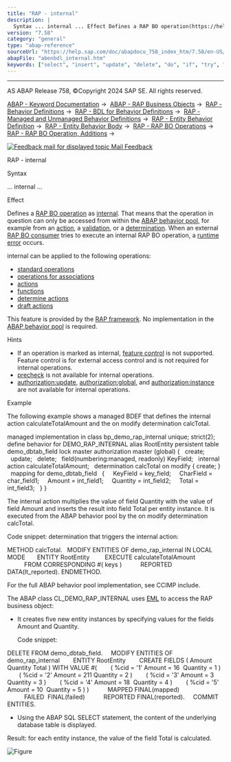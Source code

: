 ```yaml
---
title: "RAP - internal"
description: |
  Syntax ... internal ... Effect Defines a RAP BO operation(https://help.sap.com/doc/abapdocu_758_index_htm/7.58/en-US/abenrap_bo_operation_glosry.htm 'Glossary Entry') as internal(https://help.sap.com/doc/abapdocu_758_index_htm/7.58/en-US/abenrap_internal_operation_glosry.htm 'Glossary Entry'). T
version: "7.58"
category: "general"
type: "abap-reference"
sourceUrl: "https://help.sap.com/doc/abapdocu_758_index_htm/7.58/en-US/abenbdl_internal.htm"
abapFile: "abenbdl_internal.htm"
keywords: ["select", "insert", "update", "delete", "do", "if", "try", "method", "class", "data", "abenbdl", "internal"]
---
```


* * *

AS ABAP Release 758, ©Copyright 2024 SAP SE. All rights reserved.

[ABAP - Keyword Documentation](https://help.sap.com/doc/abapdocu_758_index_htm/7.58/en-US/abenabap.htm) →  [ABAP - RAP Business Objects](https://help.sap.com/doc/abapdocu_758_index_htm/7.58/en-US/abenabap_rap.htm) →  [RAP - Behavior Definitions](https://help.sap.com/doc/abapdocu_758_index_htm/7.58/en-US/abencds_bdef.htm) →  [RAP - BDL for Behavior Definitions](https://help.sap.com/doc/abapdocu_758_index_htm/7.58/en-US/abenbdl.htm) →  [RAP - Managed and Unmanaged Behavior Definitions](https://help.sap.com/doc/abapdocu_758_index_htm/7.58/en-US/abenbdl_rap_bo.htm) →  [RAP - Entity Behavior Definition](https://help.sap.com/doc/abapdocu_758_index_htm/7.58/en-US/abenbdl_define_beh.htm) →  [RAP - Entity Behavior Body](https://help.sap.com/doc/abapdocu_758_index_htm/7.58/en-US/abenbdl_body.htm) →  [RAP - RAP BO Operations](https://help.sap.com/doc/abapdocu_758_index_htm/7.58/en-US/abenbdl_operations.htm) →  [RAP - RAP BO Operation, Additions](https://help.sap.com/doc/abapdocu_758_index_htm/7.58/en-US/abenbdl_operations_additions.htm) → 

 [![](Mail.gif?object=Mail.gif "Feedback mail for displayed topic") Mail Feedback](mailto:f1_help@sap.com?subject=Feedback%20on%20ABAP%20Documentation&body=Document:%20RAP%20-%20internal%2C%20ABENBDL_INTERNAL%2C%20758%0D%0A%0D%0AError:%0D%0A%0D%0A%0D%0A%0D%0ASuggestion%20for%20improvement:)

RAP - internal

Syntax

... internal ...

Effect

Defines a [RAP BO operation](https://help.sap.com/doc/abapdocu_758_index_htm/7.58/en-US/abenrap_bo_operation_glosry.htm "Glossary Entry") as [internal](https://help.sap.com/doc/abapdocu_758_index_htm/7.58/en-US/abenrap_internal_operation_glosry.htm "Glossary Entry"). That means that the operation in question can only be accessed from within the [ABAP behavior pool](https://help.sap.com/doc/abapdocu_758_index_htm/7.58/en-US/abenbehavior_pool_glosry.htm "Glossary Entry"), for example from an [action](https://help.sap.com/doc/abapdocu_758_index_htm/7.58/en-US/abenbdl_action.htm), a [validation](https://help.sap.com/doc/abapdocu_758_index_htm/7.58/en-US/abenbdl_validations.htm), or a [determination](https://help.sap.com/doc/abapdocu_758_index_htm/7.58/en-US/abenbdl_determinations.htm). When an external [RAP BO consumer](https://help.sap.com/doc/abapdocu_758_index_htm/7.58/en-US/abenrap_bo_consumer_glosry.htm "Glossary Entry") tries to execute an internal RAP BO operation, a [runtime error](https://help.sap.com/doc/abapdocu_758_index_htm/7.58/en-US/abenruntime_error_glosry.htm "Glossary Entry") occurs.

internal can be applied to the following operations:

-   [standard operations](https://help.sap.com/doc/abapdocu_758_index_htm/7.58/en-US/abenbdl_standard_operations.htm)
-   [operations for associations](https://help.sap.com/doc/abapdocu_758_index_htm/7.58/en-US/abenbdl_association.htm)
-   [actions](https://help.sap.com/doc/abapdocu_758_index_htm/7.58/en-US/abenbdl_action.htm)
-   [functions](https://help.sap.com/doc/abapdocu_758_index_htm/7.58/en-US/abenbdl_function.htm)
-   [determine actions](https://help.sap.com/doc/abapdocu_758_index_htm/7.58/en-US/abenbdl_determine_action.htm)
-   [draft actions](https://help.sap.com/doc/abapdocu_758_index_htm/7.58/en-US/abenbdl_draft_action.htm)

This feature is provided by the [RAP framework](https://help.sap.com/doc/abapdocu_758_index_htm/7.58/en-US/abenrap_framework_glosry.htm "Glossary Entry"). No implementation in the [ABAP behavior pool](https://help.sap.com/doc/abapdocu_758_index_htm/7.58/en-US/abenbehavior_pool_glosry.htm "Glossary Entry") is required.

Hints

-   If an operation is marked as internal, [feature control](https://help.sap.com/doc/abapdocu_758_index_htm/7.58/en-US/abenbdl_actions_fc.htm) is not supported. Feature control is for external access control and is not required for internal operations.
-   [precheck](https://help.sap.com/doc/abapdocu_758_index_htm/7.58/en-US/abenbdl_precheck.htm) is not available for internal operations.
-   [authorization:update](https://help.sap.com/doc/abapdocu_758_index_htm/7.58/en-US/abenbdl_actions_auth_update.htm), [authorization:global](https://help.sap.com/doc/abapdocu_758_index_htm/7.58/en-US/abenbdl_actions_auth_global.htm), and [authorization:instance](https://help.sap.com/doc/abapdocu_758_index_htm/7.58/en-US/abenbdl_actions_auth_instance.htm) are not available for internal operations.

Example

The following example shows a managed BDEF that defines the internal action calculateTotalAmount and the on modify determination calcTotal.

managed implementation in class bp\_demo\_rap\_internal unique;
strict(2);
define behavior for DEMO\_RAP\_INTERNAL alias RootEntity
persistent table demo\_dbtab\_field
lock master
authorization master (global)
{
  create;
  update;
  delete;
  field(numbering:managed, readonly) KeyField;
  internal action calculateTotalAmount;
  determination calcTotal on modify { create; }
  mapping for demo\_dbtab\_field
  {
    KeyField = key\_field;
    CharField = char\_field1;
    Amount = int\_field1;
    Quantity = int\_field2;
    Total = int\_field3;
  }
}

The internal action multiplies the value of field Quantity with the value of field Amount and inserts the result into field Total per entity instance. It is executed from the ABAP behavior pool by the on modify determination calcTotal.

Code snippet: determination that triggers the internal action:

METHOD calcTotal.
  MODIFY ENTITIES OF demo\_rap\_internal IN LOCAL MODE
      ENTITY RootEntity
        EXECUTE calculateTotalAmount
          FROM CORRESPONDING #( keys )
          REPORTED DATA(lt\_reported).
ENDMETHOD.

For the full ABAP behavior pool implementation, see CCIMP include.

The ABAP class CL\_DEMO\_RAP\_INTERNAL uses [EML](https://help.sap.com/doc/abapdocu_758_index_htm/7.58/en-US/abeneml_glosry.htm "Glossary Entry") to access the RAP business object:

-   It creates five new entity instances by specifying values for the fields Amount and Quantity.
    
    Code snippet:
    

DELETE FROM demo\_dbtab\_field.
    MODIFY ENTITIES OF demo\_rap\_internal
       ENTITY RootEntity
       CREATE FIELDS ( Amount Quantity Total ) WITH VALUE #(
       ( %cid = '1' Amount = 16  Quantity = 1 )
       ( %cid = '2' Amount = 211 Quantity = 2 )
       ( %cid = '3' Amount = 3   Quantity = 3 )
       ( %cid = '4' Amount = 18  Quantity = 4 )
       ( %cid = '5' Amount = 10  Quantity = 5 ) )
          MAPPED FINAL(mapped)
          FAILED  FINAL(failed)
          REPORTED FINAL(reported).
    COMMIT ENTITIES.

-   Using the ABAP SQL SELECT statement, the content of the underlying database table is displayed.

Result: for each entity instance, the value of the field Total is calculated.

![Figure](abdoc_internal.png)